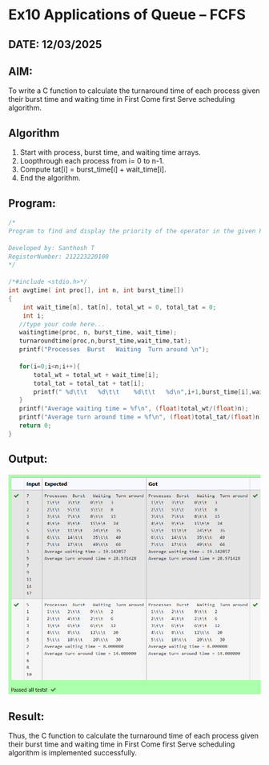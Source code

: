 # Ex10 Applications of Queue – FCFS
## DATE: 12/03/2025
## AIM:
To write a C function to calculate the turnaround time of each process given their burst time and waiting time in First Come first Serve scheduling algorithm.

## Algorithm
1.	Start with process, burst time, and waiting time arrays.
2.	Loopthrough each process from i= 0 to n-1.
3.	Compute tat[i] = burst_time[i] + wait_time[i].
4.	End the algorithm.   

## Program:
```c
/*
Program to find and display the priority of the operator in the given Postfix expression

Developed by: Santhosh T
RegisterNumber: 212223220100 
*/

/*#include <stdio.h>*/
int avgtime( int proc[], int n, int burst_time[]) 
{
    int wait_time[n], tat[n], total_wt = 0, total_tat = 0;
    int i;
   //type your code here...
   waitingtime(proc, n, burst_time, wait_time);
   turnaroundtime(proc,n,burst_time,wait_time,tat);
   printf("Processes  Burst   Waiting  Turn around \n");
   
   for(i=0;i<n;i++){
       total_wt = total_wt + wait_time[i];
       total_tat = total_tat + tat[i];
       printf(" %d\t\t   %d\t\t    %d\t\t   %d\n",i+1,burst_time[i],wait_time[i],tat[i]);
   }
   printf("Average waiting time = %f\n", (float)total_wt/(float)n);
   printf("Average turn around time = %f\n", (float)total_tat/(float)n);
   return 0;
}
```

## Output:

![alt text](app_of_queue_FCFS.png)

## Result:
Thus, the C function to calculate the turnaround time of each process given their burst time and waiting time in First Come first Serve scheduling algorithm is implemented successfully.
